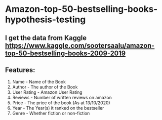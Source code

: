# Amazon-top-50-bestselling-books-hypothesis-testing
## I get the data from Kaggle https://www.kaggle.com/sootersaalu/amazon-top-50-bestselling-books-2009-2019

## Features:
1. Name - Name of the Book
2. Author - The author of the Book
3. User Rating - Amazon User Rating
4. Reviews - Number of written reviews on amazon
5. Price - The price of the book (As at 13/10/2020)
6. Year - The Year(s) it ranked on the bestseller
7. Genre - Whether fiction or non-fiction
